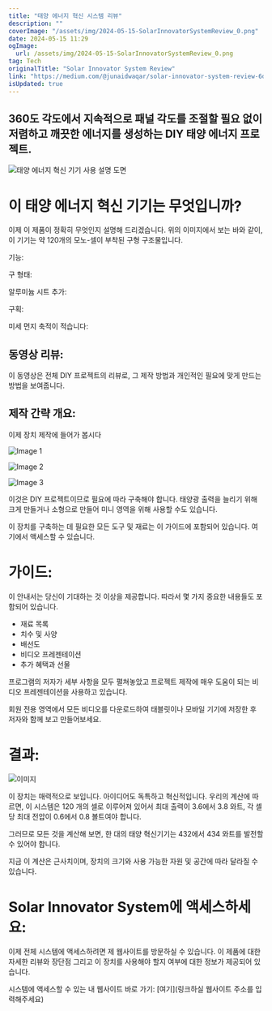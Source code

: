 ```yaml
---
title: "태양 에너지 혁신 시스템 리뷰"
description: ""
coverImage: "/assets/img/2024-05-15-SolarInnovatorSystemReview_0.png"
date: 2024-05-15 11:29
ogImage: 
  url: /assets/img/2024-05-15-SolarInnovatorSystemReview_0.png
tag: Tech
originalTitle: "Solar Innovator System Review"
link: "https://medium.com/@junaidwaqar/solar-innovator-system-review-6db0b10c5707"
isUpdated: true
---
```





## 360도 각도에서 지속적으로 패널 각도를 조절할 필요 없이 저렴하고 깨끗한 에너지를 생성하는 DIY 태양 에너지 프로젝트.

![태양 에너지 혁신 기기 사용 설명 도면](/assets/img/2024-05-15-SolarInnovatorSystemReview_0.png)

# 이 태양 에너지 혁신 기기는 무엇입니까?

이제 이 제품이 정확히 무엇인지 설명해 드리겠습니다. 위의 이미지에서 보는 바와 같이, 이 기기는 약 120개의 모노-셀이 부착된 구형 구조물입니다.



기능:

구 형태:

알루미늄 시트 추가:

구획:



미세 먼지 축적이 적습니다:

## 동영상 리뷰:

이 동영상은 전체 DIY 프로젝트의 리뷰로, 그 제작 방법과 개인적인 필요에 맞게 만드는 방법을 보여줍니다.

## 제작 간략 개요:



이제 장치 제작에 들어가 봅시다

![Image 1](/assets/img/2024-05-15-SolarInnovatorSystemReview_1.png)

![Image 2](/assets/img/2024-05-15-SolarInnovatorSystemReview_2.png)

![Image 3](/assets/img/2024-05-15-SolarInnovatorSystemReview_3.png)



이것은 DIY 프로젝트이므로 필요에 따라 구축해야 합니다. 태양광 출력을 늘리기 위해 크게 만들거나 소형으로 만들어 미니 영역을 위해 사용할 수도 있습니다.

이 장치를 구축하는 데 필요한 모든 도구 및 재료는 이 가이드에 포함되어 있습니다. 여기에서 액세스할 수 있습니다.

# 가이드:

이 안내서는 당신이 기대하는 것 이상을 제공합니다. 따라서 몇 가지 중요한 내용들도 포함되어 있습니다.



- 재료 목록
- 치수 및 사양
- 배선도
- 비디오 프레젠테이션
- 추가 혜택과 선물

프로그램의 저자가 세부 사항을 모두 펼쳐놓았고 프로젝트 제작에 매우 도움이 되는 비디오 프레젠테이션을 사용하고 있습니다.

회원 전용 영역에서 모든 비디오를 다운로드하여 태블릿이나 모바일 기기에 저장한 후 저자와 함께 보고 만들어보세요.

# 결과:




![이미지](/assets/img/2024-05-15-SolarInnovatorSystemReview_4.png)

이 장치는 매력적으로 보입니다. 아이디어도 독특하고 혁신적입니다. 우리의 계산에 따르면, 이 시스템은 120 개의 셀로 이루어져 있어서 최대 출력이 3.6에서 3.8 와트, 각 셀당 최대 전압이 0.6에서 0.8 볼트여야 합니다.

그러므로 모든 것을 계산해 보면, 한 대의 태양 혁신기기는 432에서 434 와트를 발전할 수 있어야 합니다.

지금 이 계산은 근사치이며, 장치의 크기와 사용 가능한 자원 및 공간에 따라 달라질 수 있습니다.




# Solar Innovator System에 액세스하세요:

이제 전체 시스템에 액세스하려면 제 웹사이트를 방문하실 수 있습니다. 이 제품에 대한 자세한 리뷰와 장단점 그리고 이 장치를 사용해야 할지 여부에 대한 정보가 제공되어 있습니다.

시스템에 액세스할 수 있는 내 웹사이트 바로 가기: [여기](링크하실 웹사이트 주소를 입력해주세요)